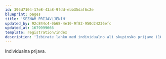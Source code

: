 ```yaml
---
id: 396d7104-17e8-43a8-9fdd-ebb35daf6c2e
blueprint: pages
title: 'SEZNAM PRIJAVLJENIH'
updated_by: 92c844c4-0b68-4e10-9f82-950d24236efc
updated_at: 1679999666
template: registration/index
description: 'Izbirate lahko med individualno ali skupinsko prijavo (10 ali več)'
---
```

Individualna prijava.
